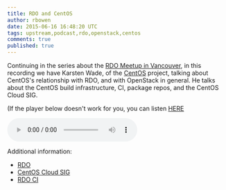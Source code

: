 ```yaml
---
title: RDO and CentOS
author: rbowen
date: 2015-06-16 16:48:20 UTC
tags: upstream,podcast,rdo,openstack,centos
comments: true
published: true
---
```


Continuing in the series about the 
[RDO Meetup in Vancouver](https://www.rdoproject.org/forum/discussion/1018/rdo-meetup-openstack-summit-vancouver),
in this recording we have Karsten Wade, of the
[CentOS](http://centos.org/) project, talking about CentOS's
relationship with RDO, and with OpenStack in general. He talks about the
CentOS build infrastructure, CI, package repos, and the CentOS Cloud
SIG.

(If the player below doesn't work for you, you can listen 
[HERE](http://drbacchus.com/podcasts/openstack/RDO_and_CentOS.mp3)


<audio controls="controls"><source type="audio/mpeg" src="http://drbacchus.com/podcasts/openstack/RDO_and_CentOS.mp3" /></audio>

Additional information:

 - [RDO](http://rdoproject.org)
 - [CentOS Cloud SIG](http://wiki.centos.org/SpecialInterestGroup/Cloud)
 - [RDO CI](https://ci.centos.org/view/rdo/)

